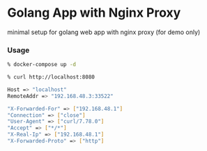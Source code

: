 # Golang App with Nginx Proxy

minimal setup for golang web app with nginx proxy (for demo only)


### Usage

```sh
% docker-compose up -d
```


```sh
% curl http://localhost:8080

Host => "localhost"
RemoteAddr => "192.168.48.3:33522"

"X-Forwarded-For" => ["192.168.48.1"]
"Connection" => ["close"]
"User-Agent" => ["curl/7.78.0"]
"Accept" => ["*/*"]
"X-Real-Ip" => ["192.168.48.1"]
"X-Forwarded-Proto" => ["http"]
```
